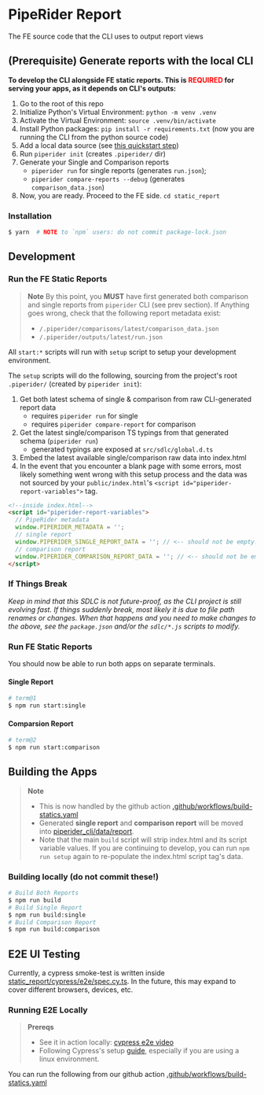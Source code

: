 # PipeRider Report

The FE source code that the CLI uses to output report views

## (Prerequisite) Generate reports with the local CLI

**To develop the CLI alongside FE static reports.
This is <span style="color: red">REQUIRED</span> for serving your apps, as it depends on CLI's outputs:**

1. Go to the root of this repo
1. Initialize Python's Virtual Environment: `python -m venv .venv`
1. Activate the Virtual Environment: `source .venv/bin/activate`
1. Install Python packages: `pip install -r requirements.txt` (now you are running the CLI from the python source code)
1. Add a local data source (see [this quickstart step](https://docs.piperider.io/quick-start#prepare-sqlite-database))
1. Run `piperider init` (creates `.piperider/` dir)
1. Generate your Single and Comparison reports
   - `piperider run` for single reports (generates `run.json`);
   - `piperider compare-reports --debug` (generates `comparison_data.json`)
1. Now, you are ready. Proceed to the FE side. `cd static_report`

### Installation

```sh
$ yarn  # NOTE to `npm` users: do not commit package-lock.json
```

## Development

### Run the FE Static Reports

> **Note**
> By this point, you **MUST** have first generated both comparison and single reports from `piperider` CLI (see prev section).
> If Anything goes wrong, check that the following report metadata exist:
>
> - `/.piperider/comparisons/latest/comparison_data.json`
> - `/.piperider/outputs/latest/run.json`

All `start:*` scripts will run with `setup` script to setup your development environment.

The `setup` scripts will do the following, sourcing from the project's root `.piperider/` (created by `piperider init`):

1. Get both latest schema of single & comparison from raw CLI-generated report data
   - requires `piperider run` for single
   - requires `piperider compare-report` for comparison
1. Get the latest single/comparison TS typings from that generated schema (`piperider run`)
   - generated typings are exposed at `src/sdlc/global.d.ts`
1. Embed the latest available single/comparison raw data into index.html
1. In the event that you encounter a blank page with some errors, most likely something went wrong with this setup process and the data was not sourced by your `public/index.html`'s `<script id="piperider-report-variables">` tag.

```html
<!--inside index.html-->
<script id="piperider-report-variables">
  // PipeRider metadata
  window.PIPERIDER_METADATA = '';
  // single report
  window.PIPERIDER_SINGLE_REPORT_DATA = ''; // <-- should not be empty!
  // comparison report
  window.PIPERIDER_COMPARISON_REPORT_DATA = ''; // <-- should not be empty!
</script>
```

### If Things Break

_Keep in mind that this SDLC is not future-proof, as the CLI project is still evolving fast. If things suddenly break, most likely it is due to file path renames or changes. When that happens and you need to make changes to the above, see the `package.json` and/or the `sdlc/*.js` scripts to modify._

### Run FE Static Reports

You should now be able to run both apps on separate terminals.

#### Single Report

```sh
# term@1
$ npm run start:single
```

#### Comparsion Report

```sh
# term@2
$ npm run start:comparison
```

## Building the Apps

> **Note**
>
> - This is now handled by the github action [.github/workflows/build-statics.yaml](https://github.com/InfuseAI/piperider/tree/main/.github/workflows/build-statics.yaml)
> - Generated **single report** and **comparison report** will be moved into [piperider_cli/data/report](https://github.com/InfuseAI/piperider/tree/main/piperider_cli/data/report).
> - Note that the main `build` script will strip index.html and its script variable values. If you are continuing to develop, you can run `npm run setup` again to re-populate the index.html script tag's data.

### Building locally (do not commit these!)

```sh
# Build Both Reports
$ npm run build
# Build Single Report
$ npm run build:single
# Build Comparison Report
$ npm run build:comparison
```

## E2E UI Testing

Currently, a cypress smoke-test is written inside [static_report/cypress/e2e/spec.cy.ts](https://github.com/InfuseAI/piperider/tree/main/static_report/cypress/e2e/spec.cy.ts). In the future, this may expand to cover different browsers, devices, etc.

### Running E2E Locally

> **Prereqs**
>
> - See it in action locally: [cypress e2e video](https://www.loom.com/share/7f576a39d2fd45ff91a06929b3ba4811)
> - Following Cypress's setup [guide](https://docs.cypress.io/guides/getting-started/installing-cypress), especially if you are using a linux environment.

You can run the following from our github action [.github/workflows/build-statics.yaml](https://github.com/InfuseAI/piperider/tree/main/.github/workflows/build-statics.yaml)
